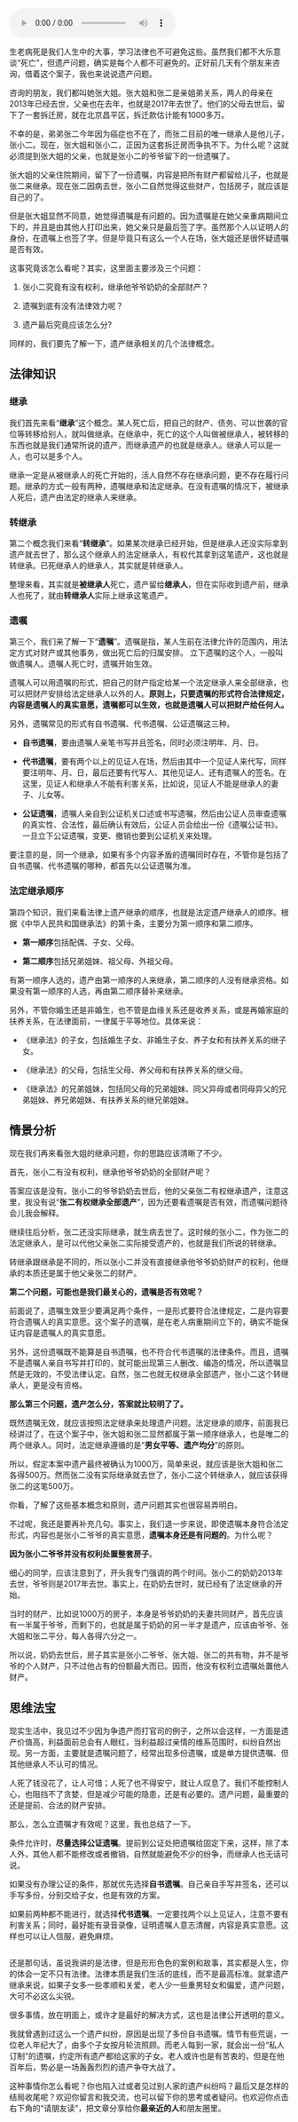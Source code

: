 <audio title="30 _ 遗产继承的爱恨情仇" src="https://static001.geekbang.org/resource/audio/cd/79/cd60a6b592ac7c253094d0d9151dca79.mp3" controls="controls"></audio> 
<p>生老病死是我们人生中的大事，学习法律也不可避免这些。虽然我们都不大乐意谈“死亡”，但遗产问题，确实是每个人都不可避免的。正好前几天有个朋友来咨询，借着这个案子，我也来说说遗产问题。</p><p>咨询的朋友，我们都叫她张大姐。张大姐和张二是亲姐弟关系，两人的母亲在2013年已经去世，父亲也在去年，也就是2017年去世了。他们的父母去世后，留下了一套拆迁房，就在北京昌平区，拆迁款估计能有1000多万。</p><p>不幸的是，弟弟张二今年因为癌症也不在了，而张二目前的唯一继承人是他儿子，张小二。现在，张大姐和张小二，正因为这套拆迁房而争执不下。为什么呢？这就必须提到张大姐的父亲，也就是张小二的爷爷留下的一份遗嘱了。</p><p>张大姐的父亲住院期间，留下了一份遗嘱，内容是把所有财产都留给儿子，也就是张二来继承。现在张二因病去世，张小二自然觉得这些财产，包括房子，就应该是自己的了。</p><p>但是张大姐显然不同意，她觉得遗嘱是有问题的。因为遗嘱是在她父亲重病期间立下的，并且是由其他人打印出来，她父亲只是最后签了字。虽然那个人以证明人的身份，在遗嘱上也签了字。但是毕竟只有这么一个人在场，张大姐还是很怀疑遗嘱是否有效。</p><p>这事究竟该怎么看呢？其实，这里面主要涉及三个问题：</p><!-- [[[read_end]]] --><ol>
<li>
<p>张小二究竟有没有权利，继承他爷爷奶奶的全部财产？</p>
</li>
<li>
<p>遗嘱到底有没有法律效力呢？</p>
</li>
<li>
<p>遗产最后究竟应该怎么分?</p>
</li>
</ol><p>同样的，我们要先了解一下，遗产继承相关的几个法律概念。</p><h2>法律知识</h2><h3>继承</h3><p>我们首先来看“<strong>继承</strong>”这个概念。某人死亡后，把自己的财产、债务、可以世袭的官位等转移给别人，就叫做继承。在继承中，死亡的这个人叫做被继承人，被转移的东西也就是我们通常所说的遗产，而继承遗产的也就是继承人。继承人可以是一人，也可以是多个人。</p><p>继承一定是从被继承人的死亡开始的，活人自然不存在继承问题，更不存在履行问题。<span class="orange">继承的方式一般有两种，遗嘱继承和法定继承。在没有遗嘱的情况下，被继承人死后，遗产由法定的继承人来继承。</span></p><h3>转继承</h3><p>第二个概念我们来看“<strong>转继承</strong>”。如果某次继承已经开始，但是继承人还没实际拿到遗产就去世了，那么这个继承人的法定继承人，有权代其拿到这笔遗产，这也就是转继承。已死继承人的继承人，其实就是转继承人。</p><p>整理来看，其实就是<strong>被继承人</strong>死亡，遗产留给<strong>继承人</strong>，但在实际收到遗产前，继承人也死了，就由<strong>转继承人</strong>实际上继承这笔遗产。</p><h3>遗嘱</h3><p>第三个，我们来了解一下“<strong>遗嘱</strong>”。遗嘱是指，某人生前在法律允许的范围内，用法定方式对财产或其他事务，做出死亡后的归属安排。 立下遗嘱的这个人，一般叫做遗嘱人。遗嘱人死亡时，遗嘱开始生效。</p><p>遗嘱人可以用遗嘱的形式，把自己的财产指定给某一个法定继承人来全部继承，也可以把财产安排给法定继承人以外的人。<strong><span class="orange">原则上，只要遗嘱的形式符合法律规定，内容是遗嘱人的真实意愿，遗嘱都可以生效，也就是遗嘱人可以把财产给任何人。</span></strong></p><p>另外，遗嘱常见的形式有自书遗嘱、代书遗嘱、公证遗嘱这三种。</p><ul>
<li>
<p><strong>自书遗嘱</strong>，要由遗嘱人亲笔书写并且签名，同时必须注明年、月、日。</p>
</li>
<li>
<p><strong>代书遗嘱</strong>，要有两个以上的见证人在场，然后由其中一个见证人来代写，同样要注明年、月、日，最后还要有代写人、其他见证人、还有遗嘱人的签名。在这里，见证人和继承人不能有利害关系，比如说，见证人不能是继承人的妻子、儿女等。</p>
</li>
<li>
<p><strong>公证遗嘱</strong>，遗嘱人亲自到公证机关口述或书写遗嘱，然后由公证人员审查遗嘱的真实性、合法性，最后确认有效后，公证人员会给出一份《遗嘱公证书》。一旦立下公证遗嘱，变更、撤销也要到公证机关来处理。</p>
</li>
</ul><p>要注意的是，同一个继承，如果有多个内容矛盾的遗嘱同时存在，不管你是包括了自书遗嘱、代书遗嘱的哪种，都首先以公证遗嘱为准。</p><h3>法定继承顺序</h3><p>第四个知识，我们来看法律上遗产继承的顺序，也就是法定遗产继承人的顺序。根据《中华人民共和国继承法》的第十条，主要分为第一顺序和第二顺序。</p><ul>
<li>
<p><strong>第一顺序</strong>包括配偶、子女、父母。</p>
</li>
<li>
<p><strong>第二顺序</strong>包括兄弟姐妹、祖父母、外祖父母。</p>
</li>
</ul><p>有第一顺序人选的，遗产由第一顺序的人来继承，第二顺序的人没有继承资格。如果没有第一顺序的人选，再由第二顺序替补来继承。</p><p>另外，不管你婚生还是非婚生，也不管是血缘关系还是收养关系，或是再婚家庭的扶养关系，在法律面前，一律属于平等地位。具体来说：</p><ul>
<li>
<p>《继承法》的子女，包括婚生子女、非婚生子女、养子女和有扶养关系的继子女。</p>
</li>
<li>
<p>《继承法》的父母，包括生父母、养父母和有扶养关系的继父母。</p>
</li>
<li>
<p>《继承法》的兄弟姐妹，包括同父母的兄弟姐妹、同父异母或者同母异父的兄弟姐妹、养兄弟姐妹、有扶养关系的继兄弟姐妹。</p>
</li>
</ul><h2>情景分析</h2><p>现在我们再来看张大姐的继承问题，你的思路应该清晰了不少。</p><p>首先，张小二有没有权利，继承他爷爷奶奶的全部财产呢？</p><p>答案应该是没有。张小二的爷爷奶奶去世后，他的父亲张二有权继承遗产，注意这里，我没有说“<strong>张二有权继承全部遗产</strong>”，因为还要看遗嘱是否有效，而遗嘱问题待会儿我会解释。</p><p>继续往后分析，张二还没实际继承，就生病去世了。这时候的张小二，作为张二的法定继承人，是可以代他父亲张二实际接受遗产的，也就是我们所说的转继承。</p><p>转继承跟继承是不同的，所以张小二并没有直接继承他爷爷奶奶财产的权利，他继承的本质还是属于他父亲张二的财产。</p><p><strong>第二个问题，可能也是我们最关心的，遗嘱是否有效呢？</strong></p><p>前面说了，遗嘱生效至少要满足两个条件，一是形式要符合法律规定，二是内容要符合遗嘱人的真实意愿。这个案子的遗嘱，是在老人病重期间立下的，确实不能保证内容是遗嘱人的真实意愿。</p><p>另外，这份遗嘱既不能算是自书遗嘱，也不符合代书遗嘱的法律条件。而且，遗嘱不是遗嘱人亲自书写并打印的，就可能出现第三人删改、编造的情况，所以遗嘱显然是无效的，不受法律认定。自然，张二也就无权继承全部遗产，张小二这个转继承人，更是没有资格。</p><p><strong>那么第三个问题，遗产怎么分，答案就比较明了了。</strong></p><p>既然遗嘱无效，就应该按照法定继承来处理遗产问题。法定继承的顺序，前面我已经讲过了，在这个案子中，张大姐和张二显然都属于第一顺序继承人，也是唯二的两个继承人。同时，法定继承遵循的是“<strong><span class="orange">男女平等、遗产均分</span></strong>”的原则。</p><p>所以，假定本案中遗产最终被确认为1000万，简单来说，就应该是张大姐和张二各得500万。然而张二没有实际继承就去世了，张小二这个转继承人，就应该获得张二的这笔500万。</p><p>你看，了解了这些基本概念和原则，遗产问题其实也很容易弄明白。</p><p>不过呢，我还是要再补充几句。事实上，我们退一步来说，即使遗嘱本身符合法定形式，内容也是张小二爷爷的真实意愿，<strong>遗嘱本身还是有问题的</strong>。为什么呢？</p><p><strong><span class="orange">因为张小二爷爷并没有权利处置整套房子</span></strong>。</p><p>细心的同学，应该注意到了，开头我专门强调的两个时间。张小二的奶奶2013年去世，爷爷则是2017年去世。事实上，在奶奶去世时，就已经有了法定继承的开始。</p><p>当时的财产，比如说1000万的房子，本身是爷爷奶奶的夫妻共同财产，首先应该有一半属于爷爷，而剩下的，也就是属于奶奶的另一半才是遗产，应该由爷爷、张大姐和张二平分，每人各得六分之一。</p><p>所以说，奶奶去世后，房子其实是张小二爷爷、张大姐、张二的共有物，并不是爷爷的个人财产，只不过他占有的份额最大而已。因而，他<span class="orange">没有权利立遗嘱处置他人财产</span>。</p><h2>思维法宝</h2><p>现实生活中，我见过不少因为争遗产而打官司的例子，之所以会这样，一方面是遗产价值高，利益面前总会有人眼红，当利益超过亲情的维系范围时，纠纷自然出现。另一方面，主要就是遗嘱问题了，经常出现多份遗嘱，或是单方提供遗嘱、但其他继承人不认可的情况。</p><p>人死了钱没花了，让人可惜；人死了也不得安宁，就让人叹息了。我们不能控制人心，也阻挡不了贪婪，但是减少可能的隐患，还是有必要的。遗产问题，最重要的还是提前、合法的财产安排。</p><p>那么，怎么立遗嘱才有效呢？这里，我也总结了一下。</p><p>条件允许时，<strong>尽量选择公证遗嘱</strong>。提前到公证处把遗嘱给固定下来，这样，除了本人外，其他人都不能修改或者撤销，自然就能避免不少的纷争，而继承人也无话可说。</p><p>如果没有办理公证的条件，那就优先选择<strong>自书遗嘱</strong>。自己亲自手写并签名，还可以手写多份，分别交给子女，也是有效的方案。</p><p>如果前两种都不能进行，就选择<strong>代书遗嘱</strong>。一定要找两个以上见证人，注意不要有利害关系；同时，最好能有录音录像，证明遗嘱人意志清醒，内容是真实意愿。这样也可以让人信服，避免麻烦。</p><p><img src="https://static001.geekbang.org/resource/image/6c/66/6ceb2015c9e968ad188f83c804869766.jpg" alt=""></p><p>还是那句话，虽说我讲的是法律，但是形形色色的案例和故事，其实都是人生，你的体会一定不只有法律。<span class="orange">法律本质是我们生活的底线，而不是最高标准</span>。就拿遗产继承来说，如果子女多一些孝顺和关爱，老人少一些重男轻女和偏爱，遗产问题，大可不必这么尖锐。</p><p>很多事情，放在明面上，或许才是最好的解决方式，这也是法律公开透明的意义。</p><p>我就曾遇到过这么一个遗产纠纷，原因是出现了多份自书遗嘱。情节有些荒诞，一位老人年纪大了，由多个子女按月轮流照顾。而老人每到一家，就会出一份“私人订制”的遗嘱，约定所有遗产都给这家的子女。老人或许也是有苦衷的，但是在他百年后，势必是一场轰轰烈烈的遗产争夺大战了。</p><p>这种事情你怎么看呢？你也陷入过或者见过别人家的遗产纠纷吗？最后又是怎样的结局收尾呢？欢迎你留言和我交流，也可以留下你的思考或者疑问。也欢迎你点击右下角的“请朋友读”，把文章分享给你<strong>最亲近的人</strong>和朋友圈里。</p><p></p>